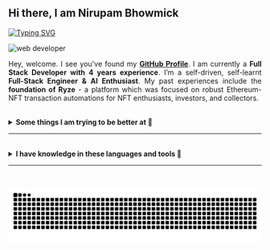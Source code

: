 ## Hi there, I am Nirupam Bhowmick
[![Typing SVG](https://readme-typing-svg.demolab.com?font=DM+Sans&pause=1000&color=3F80EC&width=435&lines=Full-Stack+Developer;Back-End+Developer;Front-End+Developer)](https://git.io/typing-svg)

<img src="assets/website.gif" alt="web developer">

<p align="justify"> Hey, welcome. I see you've found my <b><a href="https://github.com/jishrocks">GitHub Profile</a></b>. I am currently a <b>Full Stack Developer with 4 years experience</b>. I’m a self-driven, self-learnt <b>Full-Stack Engineer & AI Enthusiast</b>. My past experiences include the <b>foundation of Ryze</b> - a platform which was focused on robust Ethereum-NFT transaction automations for NFT enthusiasts, investors, and collectors.</p>
<br>

<details>
  <summary><strong>Some things I am trying to be better at 🔧</strong></summary>
  <br>
  - Work 40-50 hours per week
  - Being more focused & productive
</details>

<hr>
<br>

<details>
  <summary><strong>I have knowledge in these languages and tools 🧠</strong></summary>
  <br>

  <table>
    <tr>
      <td align="center">
        <img alt="Golang" height=64px src="https://raw.githubusercontent.com/devicons/devicon/master/icons/go/go-original.svg">
        <br>Golang
      </td>
      <td align="center">
        <img alt="Python" height=64px src="https://raw.githubusercontent.com/devicons/devicon/master/icons/python/python-original.svg">
        <br>Python
      </td>
      <td align="center">
        <img alt="JavaScript" height=64px src="https://raw.githubusercontent.com/devicons/devicon/master/icons/javascript/javascript-original.svg">
        <br>JavaScript
      </td>
      <td align="center">
        <img alt="TypeScript" height=64px src="https://raw.githubusercontent.com/devicons/devicon/master/icons/typescript/typescript-original.svg">
        <br>TypeScript
      </td>
    </tr>
    <tr>
      <td align="center">
        <img alt="TailwindCSS" height=64px src="https://upload.wikimedia.org/wikipedia/commons/d/d5/Tailwind_CSS_Logo.svg">
        <br>TailwindCSS
      </td>
      <td align="center">
        <img alt="React" height=64px src="https://raw.githubusercontent.com/github/explore/80688e429a7d4ef2fca1e82350fe8e3517d3494d/topics/react/react.png">
        <br>React
      </td>
      <td align="center">
        <img alt="Next.js" height=64px src="https://assets.vercel.com/image/upload/v1662130559/nextjs/Icon_dark_background.png">
        <br>Next.js
      </td>
    </tr>
  </table>
</details>

<hr>
<br>

<p align="center">
  <img src="https://github.com/VishwaGauravIn/VishwaGauravIn/blob/output/github-contribution-grid-snake.svg">
</p>
